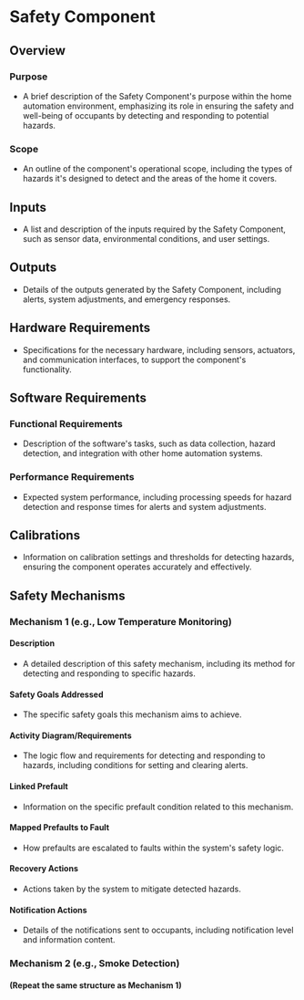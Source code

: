 # Safety Component

## Overview

### Purpose
- A brief description of the Safety Component's purpose within the home automation environment, emphasizing its role in ensuring the safety and well-being of occupants by detecting and responding to potential hazards.

### Scope
- An outline of the component's operational scope, including the types of hazards it's designed to detect and the areas of the home it covers.

## Inputs
- A list and description of the inputs required by the Safety Component, such as sensor data, environmental conditions, and user settings.

## Outputs
- Details of the outputs generated by the Safety Component, including alerts, system adjustments, and emergency responses.

## Hardware Requirements
- Specifications for the necessary hardware, including sensors, actuators, and communication interfaces, to support the component's functionality.

## Software Requirements

### Functional Requirements
- Description of the software's tasks, such as data collection, hazard detection, and integration with other home automation systems.

### Performance Requirements
- Expected system performance, including processing speeds for hazard detection and response times for alerts and system adjustments.

## Calibrations
- Information on calibration settings and thresholds for detecting hazards, ensuring the component operates accurately and effectively.

## Safety Mechanisms

### Mechanism 1 (e.g., Low Temperature Monitoring)
#### Description
- A detailed description of this safety mechanism, including its method for detecting and responding to specific hazards.
#### Safety Goals Addressed
- The specific safety goals this mechanism aims to achieve.
#### Activity Diagram/Requirements
- The logic flow and requirements for detecting and responding to hazards, including conditions for setting and clearing alerts.
#### Linked Prefault
- Information on the specific prefault condition related to this mechanism.
#### Mapped Prefaults to Fault
- How prefaults are escalated to faults within the system's safety logic.
#### Recovery Actions
- Actions taken by the system to mitigate detected hazards.
#### Notification Actions
- Details of the notifications sent to occupants, including notification level and information content.

### Mechanism 2 (e.g., Smoke Detection)
#### (Repeat the same structure as Mechanism 1)
